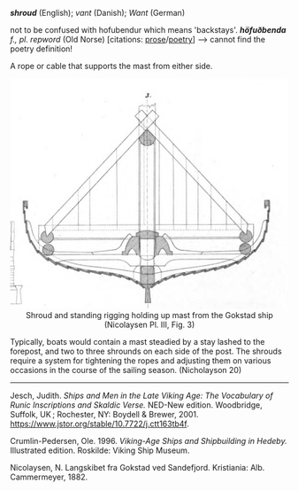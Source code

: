 **_shroud_** (English); _vant_ (Danish); _Want_ (German)


not to be confused with hofubendur which means 'backstays'. 
_**höfuðbenda** f., pl. repword_ (Old Norse) [citations: [prose](https://onp.ku.dk/onp/onp.php?o39309)/[poetry](https://lexiconpoeticum.org/m.php?p=lemma&i=4453)]  --> cannot find the poetry definition! 

A rope or cable that supports the mast from either side. 

<div align="center">
  
  ![standing rigging from Gokstad ship](../images/StandingRigging_Gokstad.png)  
  Shroud and standing rigging holding up mast from the Gokstad ship (Nicolaysen Pl. III, Fig. 3)

</div>

  
Typically, boats would contain a mast steadied by a stay lashed to the forepost, and two to three shrounds on each side of the post. The shrouds require a system for tightening the ropes and adjusting them on various occasions in the course of the sailing season. (Nicholayson 20)

---

Jesch, Judith. _Ships and Men in the Late Viking Age: The Vocabulary of Runic Inscriptions and Skaldic Verse._ NED-New edition. Woodbridge, Suffolk, UK ; Rochester, NY: 
Boydell & Brewer, 2001. https://www.jstor.org/stable/10.7722/j.ctt163tb4f.

Crumlin-Pedersen, Ole. 1996. _Viking-Age Ships and Shipbuilding in Hedeby._ Illustrated edition. Roskilde: Viking Ship Museum.

Nicolaysen, N. Langskibet fra Gokstad ved Sandefjord. Kristiania: Alb. Cammermeyer, 1882.
